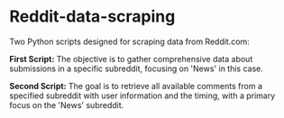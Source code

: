 # Reddit-data-scraping
Two Python scripts designed for scraping data from Reddit.com:

**First Script:**
The objective is to gather comprehensive data about submissions in a specific subreddit, focusing on 'News' in this case.

**Second Script:**
The goal is to retrieve all available comments from a specified subreddit with user information and the timing, with a primary focus on the 'News' subreddit. 
